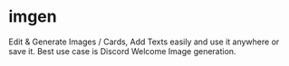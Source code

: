 # imgen
Edit &amp; Generate Images / Cards, Add Texts easily and use it anywhere or save it. Best use case is Discord Welcome Image generation.
